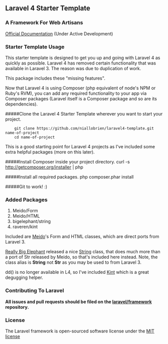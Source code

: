 ## Laravel 4 Starter Template

### A Framework For Web Artisans

[Official Documentation](http://four.laravel.com) (Under Active Development)

### Starter Template Usage
This starter template is designed to get you up and going with Laravel 4 as quickly as possible.
Laravel 4 has removed certain functionality that was available in Laravel 3. The reason was due to duplication of work.

This package includes these "missing features".

Now that Laravel 4 is using Composer (php equivalent of node's NPM or Ruby's RVM), you can add any required functionality to your app via Composer packages (Laravel itself is a Composer package and so are its dependencies).
  
#####Clone the Laravel 4 Starter Template wherever you want to start your project.

		git clone https://github.com/niallobrien/laravel4-template.git name-of-project
		cd name-of-project

This is a good starting point for Laravel 4 projects as I've included some extra helpful packages (more on this later).

#####Install Composer inside your project directory.
		curl -s http://getcomposer.org/installer | php

#####Install all required packages.
		php composer.phar install

#####Git to work! :)

### Added Packages
1. Meido/Form
2. Meido/HTML
3. bigelephant/string
4. raveren/kint

Included are [Meido](https://github.com/meido)'s Form and HTML classes, which are direct ports from Laravel 3.

[Really Big Elephant](https://github.com/bigelephant/) released a nice [String](https://github.com/bigelephant/string) class, that does much more than a port of Str released by Meido, so that's included here instead. Note, the class alias is **String** not **Str** as you may be used to from Laravel 3.

dd() is no longer available in L4, so I've included [Kint](https://github.com/raveren/kint) which is a great degugging helper.

### Contributing To Laravel

**All issues and pull requests should be filed on the [laravel/framework](http://github.com/laravel/framework) repository.**

### License

The Laravel framework is open-sourced software license under the [MIT license](http://opensource.org/licenses/MIT)